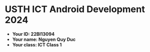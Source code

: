 # USTH ICT Android Development 2024

-   **Your ID: 22BI13094**
-   **Your name: Nguyen Quy Duc**
-   **Your class: ICT Class 1**
